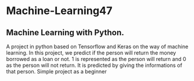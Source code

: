 # Machine-Learning47
Machine Learning with Python.
----------------------------
A project in python based on Tensorflow and Keras on the way of machine learning. In this project, we predict if the person will return the money borrowed as a loan or not. 1 is represented as the person will return and 0 as the person will not return. It is predicted by giving the informations of that person. Simple project as a beginner
